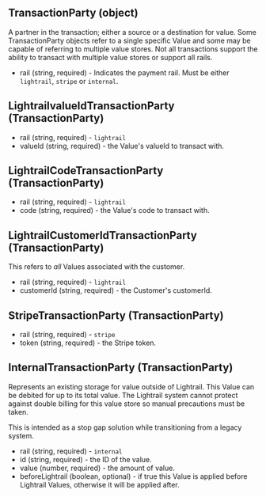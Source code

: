 ## TransactionParty (object)
A partner in the transaction; either a source or a destination for value.  Some TransactionParty objects refer to a single specific Value and some may be capable of referring to multiple value stores.  Not all transactions support the ability to transact with multiple value stores or support all rails.
+ rail (string, required) - Indicates the payment rail. Must be either `lightrail`, `stripe` or `internal`.

## LightrailvalueIdTransactionParty (TransactionParty)
+ rail (string, required) - `lightrail`
+ valueId (string, required) - the Value's valueId to transact with.

## LightrailCodeTransactionParty (TransactionParty)
+ rail (string, required) - `lightrail`
+ code (string, required) - the Value's code to transact with.

## LightrailCustomerIdTransactionParty (TransactionParty)
This refers to *all* Values associated with the customer.
+ rail (string, required) - `lightrail`
+ customerId (string, required) - the Customer's customerId.

## StripeTransactionParty (TransactionParty)
+ rail (string, required) - `stripe`
+ token (string, required) - the Stripe token.

## InternalTransactionParty (TransactionParty)
Represents an existing storage for value outside of Lightrail.  This Value can be debited for up to its total value.  The Lightrail system cannot protect against double billing for this value store so manual precautions must be taken.

This is intended as a stop gap solution while transitioning from a legacy system.

+ rail (string, required) - `internal`
+ id (string, required) - the ID of the value.
+ value (number, required) - the amount of value.
+ beforeLightrail (boolean, optional) - if true this Value is applied before Lightrail Values, otherwise it will be applied after.
